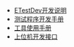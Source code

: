 * [ETestDev开发说明](dev/#/README)
* [测试程序开发手册](dev/#/README)
* [工具使用手册](dev_ide/#/README)
* [上位机开发接口](dev/#/README)
